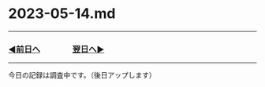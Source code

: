 # 2023-05-14.md

---
### [◀️前日へ](https://github.com/yuasys/chatty-journal/blob/main/2023/05/2023-05-13.md)&emsp;&emsp;&emsp;&emsp;[翌日へ▶️](https://github.com/yuasys/chatty-journal/blob/main/2023/05/2023-05-15.md)
---

今日の記録は調査中です。（後日アップします）
